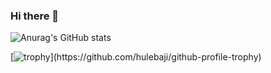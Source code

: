 ### Hi there 👋
![Anurag's GitHub stats](https://github-readme-stats.vercel.app/api?username=hulebaji&show_icons=true&theme=algolia)

[![trophy]([https://github-profile-trophy.vercel.app/?username=ryo-ma&theme=onedark](https://github-profile-trophy.vercel.app/?username=hulebaji&margin-w=15))](https://github.com/hulebaji/github-profile-trophy)

<!--
**hulebaji/hulebaji** is a ✨ _special_ ✨ repository because its `README.md` (this file) appears on your GitHub profile.

Here are some ideas to get you started:

- 🔭 I’m currently working on ...
- 🌱 I’m currently learning ...
- 👯 I’m looking to collaborate on ...
- 🤔 I’m looking for help with ...
- 💬 Ask me about ...
- 📫 How to reach me: ...
- 😄 Pronouns: ...
- ⚡ Fun fact: ...
-->
